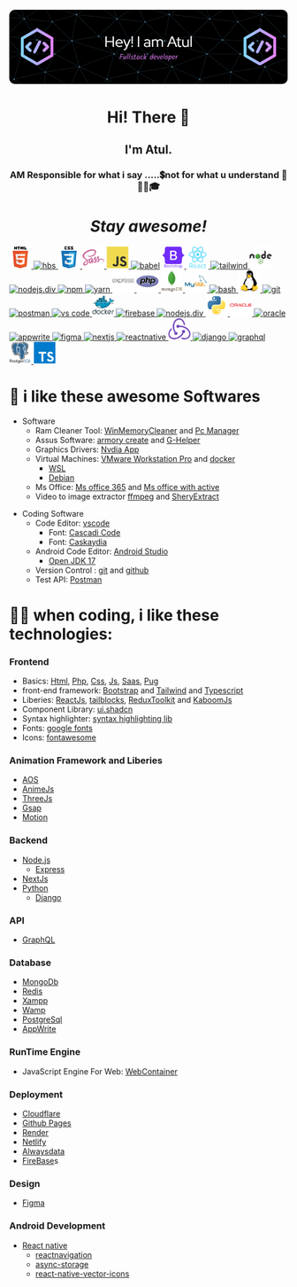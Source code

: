 <!-- banner -->

![Atugatran Banner](./img/github-header-image.png)
<!-- tittle -->
<h1 align='center'> Hi! There 👋</h1>

<!-- Subtittle -->
<h2 align='center'>
I'm Atul.
</h2>
<h3 align='center'> AM Responsible for what i say .....💲not for what u understand 👑👑👑🎓</h3>
<h1 align='center'><i>Stay awesome!</i></h1>

<!-- FrontEnd -->
<!-- <h2 align="center">FrontEnd Tools</h2> -->
<p align="left"> 
  <!-- Html -->
  <a href="https://www.w3.org/html/" target="_blank" rel="noreferrer"> <img src="https://raw.githubusercontent.com/devicons/devicon/master/icons/html5/html5-original-wordmark.svg" alt="html5" width="40" height="40"/> </a>
  <!-- hbd -->
<a href="https://handlebarsjs.com/" target="_blank" rel="noreferrer"> <img src="https://www.svgrepo.com/show/353855/handlebars.svg" alt="hbs" width="40" height="40"/> </a>
   <!-- Css -->
 <a href="https://www.w3schools.com/css/" target="_blank" rel="noreferrer"> <img src="https://raw.githubusercontent.com/devicons/devicon/master/icons/css3/css3-original-wordmark.svg" alt="css3" width="40" height="40"/> </a>
  <!-- Sass -->
 <a href="https://sass-lang.com" target="_blank" rel="noreferrer"> <img src="https://raw.githubusercontent.com/devicons/devicon/master/icons/sass/sass-original.svg" alt="sass" width="40" height="40"/> </a>
   <!-- Javascript -->
   <a href="https://developer.mozilla.org/en-US/docs/Web/JavaScript" target="_blank" rel="noreferrer"> <img src="https://raw.githubusercontent.com/devicons/devicon/master/icons/javascript/javascript-original.svg" alt="javascript" width="40" height="40"/> </a> 
<!-- Babel -->
<a href="https://babeljs.io/" target="_blank" rel="noreferrer"> <img src="https://www.vectorlogo.zone/logos/babeljs/babeljs-icon.svg" alt="babel" width="40" height="40"/></a> 
 <!-- Bootstrap -->
 <a href="https://getbootstrap.com" target="_blank" rel="noreferrer"> <img src="https://raw.githubusercontent.com/devicons/devicon/master/icons/bootstrap/bootstrap-plain-wordmark.svg" alt="bootstrap" width="40" height="40"/> </a> 
 <!-- ReatJS -->
 <a href="https://reactjs.org/" target="_blank" rel="noreferrer"> <img src="https://raw.githubusercontent.com/devicons/devicon/master/icons/react/react-original-wordmark.svg" alt="react" width="40" height="40"/> </a> 
 <!-- TailWindCss -->
  <a href="https://tailwindcss.com/" target="_blank" rel="noreferrer"> <img src="https://www.vectorlogo.zone/logos/tailwindcss/tailwindcss-icon.svg" alt="tailwind" width="40" height="40"/> </a>
   <!-- NodeJS -->
<a href="https://nodejs.org" target="_blank" rel="noreferrer"> <img src="https://raw.githubusercontent.com/devicons/devicon/master/icons/nodejs/nodejs-original-wordmark.svg" alt="nodejs" width="40" height="40"/> </a> 
    <!-- Nodejs Dev -->
  <a href="https://nodejs.dev/en/" target="_blank" rel="noreferrer"> <img src="https://www.svgrepo.com/show/303266/nodejs-icon-logo.svg" alt="nodejs.div" width="40" height="40"/> </a>
    <!-- Npm -->
  <a href="https://www.npmjs.com/" target="_blank" rel="noreferrer"> <img src="https://www.svgrepo.com/show/354128/npm.svg" alt="npm" width="40" height="40"/> </a>
    <!-- Yarn -->
  <a href="https://yarnpkg.com/" target="_blank" rel="noreferrer"> <img src="https://www.svgrepo.com/show/374205/yarn.svg" alt="yarn" width="40" height="40"/> </a>
  <!--Express  -->
 <a href="https://expressjs.com" target="_blank" rel="noreferrer"> <img src="https://raw.githubusercontent.com/devicons/devicon/master/icons/express/express-original-wordmark.svg" alt="express" width="40" height="40"/> </a> 
<!-- Php -->
<a href="https://www.php.net" target="_blank" rel="noreferrer"> <img src="https://raw.githubusercontent.com/devicons/devicon/master/icons/php/php-original.svg" alt="php" width="40" height="40"/> </a> 
   <!-- MongoDB -->
   <a href="https://www.mongodb.com/try/download/community" target="_blank" rel="noreferrer"> <img src="https://raw.githubusercontent.com/devicons/devicon/master/icons/mongodb/mongodb-original-wordmark.svg" alt="mongodb" width="40" height="40"/> </a> 
   <!-- MySQL -->
   <a href="https://www.mysql.com/" target="_blank" rel="noreferrer"> <img src="https://raw.githubusercontent.com/devicons/devicon/master/icons/mysql/mysql-original-wordmark.svg" alt="mysql" width="40" height="40"/> </a>
<!-- Bash -->
 <a href="https://www.gnu.org/software/bash/" target="_blank" rel="noreferrer"> <img src="https://www.vectorlogo.zone/logos/gnu_bash/gnu_bash-icon.svg" alt="bash" width="40" height="40"/> </a> 
   <!-- Linux -->
   <a href="https://www.linux.org/" target="_blank" rel="noreferrer"> <img src="https://raw.githubusercontent.com/devicons/devicon/master/icons/linux/linux-original.svg" alt="linux" width="40" height="40"/> </a> 
 <!-- Git -->
  <a href="https://git-scm.com/" target="_blank" rel="noreferrer"> <img src="https://www.vectorlogo.zone/logos/git-scm/git-scm-icon.svg" alt="git" width="40" height="40"/> </a> 
<!-- PostMan -->
<a href="https://postman.com" target="_blank" rel="noreferrer"> <img src="https://www.vectorlogo.zone/logos/getpostman/getpostman-icon.svg" alt="postman" width="40" height="40"/> </a>
<!-- Vs Code -->
<a href="https://code.visualstudio.com/" target="_blank" rel="noreferrer"> <img src="https://www.svgrepo.com/show/452129/vs-code.svg" alt="vs code" width="40" height="40"/> </a>
 <!-- Docker -->
  <a href="https://www.docker.com/" target="_blank" rel="noreferrer"> <img src="https://raw.githubusercontent.com/devicons/devicon/master/icons/docker/docker-original-wordmark.svg" alt="docker" width="40" height="40"/> </a>
   <!-- Firebase -->
 <a href="https://firebase.google.com/" target="_blank" rel="noreferrer"> <img src="https://www.vectorlogo.zone/logos/firebase/firebase-icon.svg" alt="firebase" width="40" height="40"/> </a>
<!-- Netlify -->
<a href="https://www.netlify.com/" target="_blank" rel="noreferrer"> <img src="https://www.svgrepo.com/show/376339/netlify.svg" alt="nodejs.div" width="40" height="40"/> </a>
<!-- Python -->
 <a href="https://www.python.org" target="_blank" rel="noreferrer"> <img src="https://raw.githubusercontent.com/devicons/devicon/master/icons/python/python-original.svg" alt="python" width="40" height="40"/> </a>
<!-- Oracle -->
<a href="https://www.oracle.com/" target="_blank" rel="noreferrer"> <img src="https://raw.githubusercontent.com/devicons/devicon/master/icons/oracle/oracle-original.svg" alt="oracle" width="40" height="40"/> </a>
<!-- Android Studio -->
<a href="https://developer.android.com/studio/" target="_blank" rel="noreferrer"> <img src="https://img.icons8.com/color/512/android-studio--v3.png" alt="oracle" width="40" height="40"/> </a>
<!-- AppWrite -->
 <a href="https://appwrite.io" target="_blank" rel="noreferrer"> <img src="https://www.vectorlogo.zone/logos/appwriteio/appwriteio-icon.svg" alt="appwrite" width="40" height="40"/> </a>
<!-- Figma -->
<a href="https://www.figma.com/" target="_blank" rel="noreferrer"> <img src="https://www.vectorlogo.zone/logos/figma/figma-icon.svg" alt="figma" width="40" height="40"/> </a>
<!-- nextjs -->
<a href="https://nextjs.org/" target="_blank" rel="noreferrer"> <img src="https://cdn.worldvectorlogo.com/logos/nextjs-2.svg" alt="nextjs" width="40" height="40"/> </a>
<!-- react native -->
  <a href="https://reactnative.dev/" target="_blank" rel="noreferrer"> <img src="https://reactnative.dev/img/header_logo.svg" alt="reactnative" width="40" height="40"/> </a>
<!-- redux -->
<a href="https://redux.js.org" target="_blank" rel="noreferrer"> <img src="https://raw.githubusercontent.com/devicons/devicon/master/icons/redux/redux-original.svg" alt="redux" width="40" height="40"/> </a>
<!-- Django -->
<a href="https://www.djangoproject.com/" target="_blank" rel="noreferrer"> <img src="https://cdn.worldvectorlogo.com/logos/django.svg" alt="django" width="40" height="40"/> </a>
<!-- GraphQl -->
<a href="https://graphql.org" target="_blank" rel="noreferrer"> <img src="https://www.vectorlogo.zone/logos/graphql/graphql-icon.svg" alt="graphql" width="40" height="40"/> </a> 
<!-- PostgresSql -->
<a href="https://www.postgresql.org" target="_blank" rel="noreferrer"> <img src="https://raw.githubusercontent.com/devicons/devicon/master/icons/postgresql/postgresql-original-wordmark.svg" alt="postgresql" width="40" height="40"/> </a> 
<!-- TypeScript -->
<a href="https://www.typescriptlang.org/" target="_blank" rel="noreferrer"> <img src="https://raw.githubusercontent.com/devicons/devicon/master/icons/typescript/typescript-original.svg" alt="typescript" width="40" height="40"/> </a>

# 👾 i like these awesome Softwares
<!-- Software -->
- Software
  - Ram Cleaner Tool: [WinMemoryCleaner](https://github.com/IgorMundstein/WinMemoryCleaner) and [Pc Manager](https://www.microsoft.com/store/productId/9PM860492SZD?ocid=pdpshare) <!-- Ram Cleaner Tool -->
  - Assus Software: [armory create](https://www.asus.com/my/supportonly/armoury%20crate/helpdesk_download/) and [G-Helper](https://github.com/seerge/g-helper) <!-- Ram Assus  -->
  - Graphics Drivers: [Nvdia App](https://www.nvidia.com/en-in/software/nvidia-app/)<!-- Graphics Drivers  -->
  - Virtual Machines: [VMware Workstation Pro](https://github.com/atul-vhd/Softwares/releases/download/Vmware/VMware-workstation-full-17.6.1-24319023.exe) and [docker](https://www.docker.com/)
    - [WSL](https://learn.microsoft.com/en-us/windows/wsl/install-manual) 
    - [Debian](https://www.microsoft.com/store/productId/9MSVKQC78PK6?ocid=pdpshare) <!--virtual machines-->
  - Ms Office: [Ms office 365](https://github.com/Atugatran/Atugatran/releases/download/OfficeSetup/OfficeSetup.exe) and [Ms office with active](https://github.com/Atugatran/Atugatran/releases/tag/office2021_WithActivation) <!--Ms Office-->
  - Video to image extractor [ffmpeg](https://github.com/Atugatran/Atugatran/releases/download/ffmpeg/ffmpeg.msi) and [SheryExtract](https://github.com/Atugatran/Atugatran/releases/download/SheryExtract/SheryExtract.exe) <!--Video to image extractor-->
<!-- Coding Software -->
- Coding Software
    <!-- Code Editor -->
   - Code Editor: [vscode](https://code.visualstudio.com/)
      <!-- Fonts -->
      - Font: [Cascadi Code](https://github.com/Atugatran/Atugatran/releases/download/CascadiaCode/CascadiaCode.zip)
      - Font: [Caskaydia](https://github.com/Atugatran/Atugatran/releases/download/Caskaydia/Caskaydia.zip)
   - Android Code Editor: [Android Studio](https://developer.android.com/studio?gclid=CjwKCAiA5L2tBhBTEiwAdSxJX6VyOXQrqQKu8Bs0i6Px9_ZSTWud1IuexyZcouvDEZHemBU3KgCTTxoC29kQAvD_BwE&gclsrc=aw.ds)
     - [Open JDK 17](https://learn.microsoft.com/en-us/java/openjdk/download)
   <!-- Version Control -->
   - Version Control : [git](https://git-scm.com/) and [github](https://github.com/)
   - Test API: [Postman](https://www.postman.com/downloads/) 
  
  
# 👨‍💻 when coding, i like these technologies:
###  Frontend
  - Basics:  [Html](https://html.com/), [Php](https://www.php.net/), [Css](https://www.w3schools.com/css/), [Js](https://www.javascript.com/), [Saas](https://sass-lang.com/), [Pug](https://pugjs.org/api/getting-started.html)
  - front-end framework: [Bootstrap](https://getbootstrap.com/) and [Tailwind](https://tailwindcss.com/) and [Typescript](https://www.typescriptlang.org/)
  - Liberies: [ReactJs](https://react.dev/), [tailblocks](https://tailblocks.cc/), [ReduxToolkit](https://redux-toolkit.js.org/) and [KaboomJs](https://kaboomjs.com/)
  - Component Library: [ui.shadcn](https://ui.shadcn.com/)
  - Syntax highlighter:  [syntax highlighting lib](https://prismjs.com/) 
  - Fonts: [google fonts](https://fonts.google.com/)
  - Icons: [fontawesome](https://fontawesome.com/)
  
### Animation Framework and Liberies
  - [AOS](https://michalsnik.github.io/aos/)
  - [AnimeJs](https://animejs.com/)
  - [ThreeJs](https://threejs.org/)
  - [Gsap](https://gsap.com/)
  - [Motion](https://motion.dev/)
  
###  Backend
  - [Node.js](https://nodejs.org/en/)  
    - [Express](https://expressjs.com/)
  - [NextJs](https://nextjs.org/)
  - [Python](https://python.org/)
    - [Django](https://www.djangoproject.com/)

### API 
  - [GraphQL](https://graphql.org/) 
###  Database
  - [MongoDb](https://www.mongodb.com/try/download/community)
  - [Redis](https://redis.io/) 
  - [Xampp](https://www.apachefriends.org/) 
  - [Wamp](https://wampserver.aviatechno.net/) 
  - [PostgreSql](https://www.postgresql.org/)
  - [AppWrite](https://appwrite.io/)

### RunTime Engine
  - JavaScript Engine For Web: [WebContainer](https://webcontainers.io/) 

### Deployment
  - [Cloudflare](https://www.cloudflare.com/) 
  - [Github Pages](https://pages.github.com/) 
  - [Render](https://render.com/) 
  - [Netlify](https://www.netlify.com/) 
  - [Alwaysdata](https://www.alwaysdata.com/en/)
  - [FireBase](https://firebase.google.com/)s

### Design
  - [Figma](https://www.figma.com/)

### Android Development
- [React native](https://reactnative.dev/)
   - [reactnavigation](https://reactnavigation.org/)
   - [async-storage](https://react-native-async-storage.github.io/async-storage/)
   - [react-native-vector-icons](https://github.com/oblador/react-native-vector-icons)

</p>

